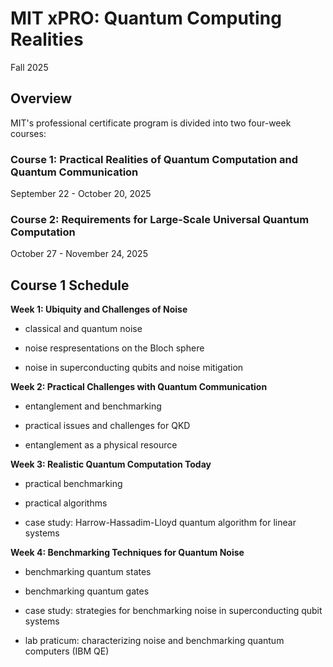 # MIT xPRO:  Quantum Computing Realities

Fall 2025

## Overview

MIT's professional certificate program is divided into two four-week courses:

### Course 1: Practical Realities of Quantum Computation and Quantum Communication

September 22 - October 20, 2025

### Course 2: Requirements for Large-Scale Universal Quantum Computation

October 27 - November 24, 2025


## Course 1 Schedule

__Week 1: Ubiquity and Challenges of Noise__

- classical and quantum noise

- noise respresentations on the Bloch sphere

- noise in superconducting qubits and noise mitigation

__Week 2:  Practical Challenges with Quantum Communication__

- entanglement and benchmarking

- practical issues and challenges for QKD

- entanglement as a physical resource

__Week 3:  Realistic Quantum Computation Today__

- practical benchmarking

- practical algorithms

- case study: Harrow-Hassadim-Lloyd quantum algorithm for linear systems

__Week 4:  Benchmarking Techniques for Quantum Noise__

- benchmarking quantum states

- benchmarking quantum gates

- case study: strategies for benchmarking noise in superconducting qubit systems

- lab praticum: characterizing noise and benchmarking quantum computers (IBM QE)